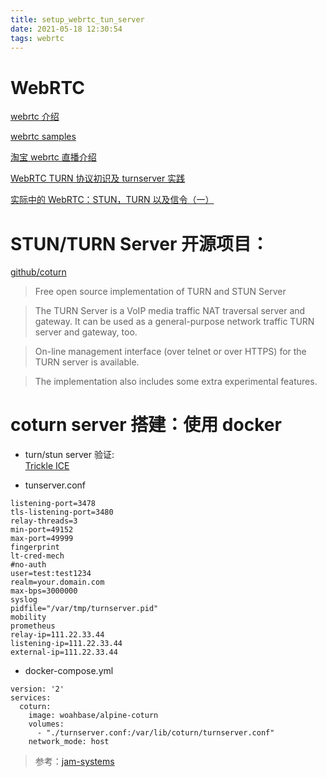 ```yaml
---
title: setup_webrtc_tun_server
date: 2021-05-18 12:30:54
tags: webrtc
---
```


# WebRTC

[webrtc 介绍](https://www.cnblogs.com/vipzhou/p/7994927.html)

[webrtc samples](https://webrtc.github.io/samples/)

[淘宝 webrtc 直播介绍](https://www.zhihu.com/question/25497090)

[WebRTC TURN 协议初识及 turnserver 实践](https://zhuanlan.zhihu.com/p/71025431)

[实际中的 WebRTC：STUN，TURN 以及信令（一）](https://webrtc.org.cn/real-world-webrtc-1/)

# STUN/TURN Server 开源项目：

[github/coturn](https://github.com/coturn/coturn)

> Free open source implementation of TURN and STUN Server

> The TURN Server is a VoIP media traffic NAT traversal server and gateway. It can be used as a general-purpose network traffic TURN server and gateway, too.

> On-line management interface (over telnet or over HTTPS) for the TURN server is available.

> The implementation also includes some extra experimental features.

# coturn server 搭建：使用 docker


*   turn/stun server 验证:  
    [Trickle ICE](https://webrtc.github.io/samples/src/content/peerconnection/trickle-ice/)
    
*   tunserver.conf
    

```
listening-port=3478
tls-listening-port=3480
relay-threads=3
min-port=49152
max-port=49999
fingerprint
lt-cred-mech
#no-auth
user=test:test1234
realm=your.domain.com
max-bps=3000000
syslog
pidfile="/var/tmp/turnserver.pid"
mobility
prometheus
relay-ip=111.22.33.44
listening-ip=111.22.33.44
external-ip=111.22.33.44
```

*   docker-compose.yml

```
version: '2'
services:
  coturn:
    image: woahbase/alpine-coturn
    volumes:
      - "./turnserver.conf:/var/lib/coturn/turnserver.conf"
    network_mode: host
```

> 参考：[jam-systems](https://gitlab.com/jam-systems/jam/-/blob/master/deployment/turnserver.conf)
